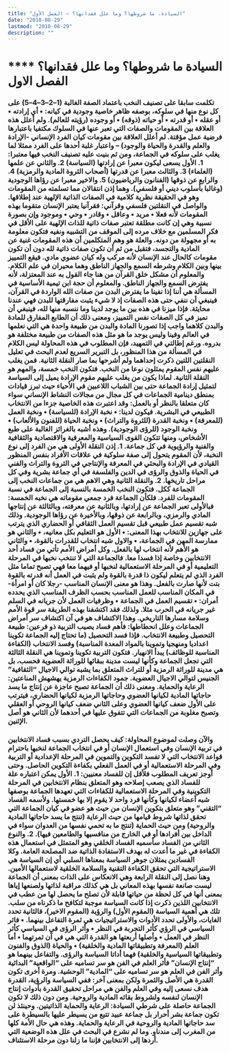 ```yaml
---
title: "السيادة، ما شروطها؟ وما علل فقدانها؟ – الفصل الأول"
date: "2018-08-29"
lastmod: "2018-08-29"
description: ""
---
```

# **** **السيادة ما شروطها؟ وما علل فقدانها؟ الفصل الاول**

### تكلمت سابقا على تصنيف النخب باعتماد الصفة الغالبة (1–2–3–4–5) على كل نوع منها في سلوكه، بوصفه ظاهر خاصية وجودية في كيانه: • أي إرادته • أو عقله • أو قدرته • أو حياته (ذوقه) • أو وجوده (رؤيته للعالم). ولم أعلل هذه العلاقة بين المقومات والصفات التي تعبر عنها في السلوك مكتفيا باعتبارها فرضية عمل مؤقتة. لم أعلل العلاقة بين مقومات كيان الفرد الإنساني -الإرادة والعلم والقدرة والحياة والوجود) – واعتبار غلبة أحدها على الفرد ممثلا لما يغلب على سلوكه في الجماعة، ومن ثم بنيت عليه تصنيف النخب فيها معتبرا: 1. الأول يسعى ليكون معبرا عن إرادتها (السياسة) 2. والثاني عن علمها (العلماء) 3. والثالث معبرا عن قدرتها (أصحاب الثروة المادية والرمزية) 4. والرابع عن ذوقها (الفنانون والرياضيون) 5. والاخير معبرا عن رؤاها الوجودية (وغالبا بأسلوب ديني أو فلسفي). وهما إذن انتقالان مما تسلمته من المقومات وهو في الحقيقة نظرية كلامية في الصفات الذاتية الإلهية عند إطلاقها. والواصل في النقلتين فلسفي وقرآني: فقرآنيا يعتبر الإنسان متقوما بهذه المقومات لأنه فعلا • مريد • وعاقل • وقادر • وحي • وموجود وإن بصورة نسبية وهي إن كانت مطلقة تعتبر صفات ذاتية للذات الإلهية على الأقل في فكر المسلمين مع خلاف مرده إلى الموقف من التشبيه ونفيه فتكون معلومة به أو مجهولة من دونه. والعلة هو وهم المتكلمين أن هذه المقومات غنية عن المادية والتجسد، فتقبل من ثم أن تكون صفات ذاتية لله دون أن تكون مقومات كالحال عند الإنسان لأنه مركب وله كيان عضوي مادي. فيقع التمييز بينها وبين الكلام وشرطه السمع والجهاز الناطق وهما محيران في علم الكلام. والمعلوم أن مشكل خلق القرآن من هنا جاء القول به عند المعتزلة، لأنه يفترض السمع والجهاز الناطق. والمعلوم أن حجة ابن تيمية الأساسية في المسألة هي أننا إذا نفينا ما يفترض البدن من صفات الله الواردة في القرآن، فينبغي أن ننفي حتى هذه الصفات إذ لا شيء يثبت مفارقتها للبدن فهي عندنا محايثة. فإذا ميزنا في هذه بين ما يوجد لدينا وما ننسبه منها لله، فينبغي أن نميز في كل الصفات نفس التمييز، ومعنى ذلك أن الطابع المفارق للمادة والبدن كلاهما واجب إذا تصورنا المادة والبدن من طبيعة واحدة هي التي نعلمها في العالم وفينا وليس يوجد ما هو مثل هذه الصفات من طبيعة مختلفة هو بدروه. ورغم إطالتي في التمهيد، فإن المطلوب في هذه المحاولة ليس الكلام في المسألة من هذا المنظور، بل التبرير السريع لعدم البحث في تعليل النقلتين اللتين ذكرت إحداهما ولم أشرحها بما صار النقلة الثانية. فمن يغلب عليهم نفس المقوم يمثلون نوعا من النخب. فتكون النخب خمسة، والمهم هو النقلة الثانية. لماذا يكون من يغلب عليهم مقوم الإرادة يميل إلى السياسة لتمثيل إرادة الجماعة حتى بين الشباب اللاعبين في الأحياء حيث تبرز قيادات بمنطق دينامية الجماعات في كل مجال من مجالات النشاط الإنساني سواء كان متعلقا بالنظر أو بالعمل: وقد اعتبرت هذه الخاصية جزءا من الانتخاب الطبيعي في البشرية. فيكون لدينا: • نخبة الإرادة (للسياسة) • ونخبة العمل (للمعرفة) • ونخبة القدرة (للثروة والتراث) • ونخبة الحياة (للفنون والألعاب) • ونخبة الوجود (للرؤى الوجودية). وهذه أشبه بالغرائز الغالبة على طبع الأشخاص، ومنها تتكون القوى السياسية والمعرفية والاقتصادية والثقافية والفنية والرؤيوية في كل جماعة. 1. إذن النقلة الأولى هي من الفرد إلى نوع النخبة، لأن المقوم يتحول إلى صفة سلوكية في علاقات الأفراد بنفس المنظور القيادي في الإرادة والبحثي في المعرفة والإنتاجي في الثروة والتراث والفني في الحياة والذوق والرؤى في الدين والفلسفة في أي جماعة بشرية وفي كل مراحل تاريخها. 2. والنقلة الثانية وهي الاهم هي من جماعات النخب إلى الجماعة ككل. فتكون النخب الخمسة بالنسبة إلى الجماعة في نسبة المقومات للفرد. فلكأن الجماعة فرد جمعي مقوماته هي نخبه الخمسة: فبالأولى تعبر الجماعة عن إرادتها، وبالثانية عن معرفته، وبالثالثة عن إنتاجها المادي والرمزي، وبالرابعة عن ذوقها، وبالأخيرة عن رؤاها الوجودية. وذلك شبه تقسيم عمل طبيعي قبل تقسيم العمل الثقافي أو الحضاري الذي يترتب على جهازين للانتخاب بهذا المعنى: • الأول هو التعليم بكل معانيه، • والثاني هو ممارسة المهن في الجماعة، • والاول شبه انتخاب للقدرات بالقوة، • والثاني هو الأهم لأنه انتخاب لها بالفعل. وكل أمراض الأمم تأتي من فساد أحد الانتخابين وخاصة إذا فسدا معا. فالجماعة التي لا تنتخب نخبها في المرحلة التعليمية أو في المرحلة الاستعمالية لنخبها أو فيهما معا فهي تصبح تماما مثل الفرد الذي لم يتعلم ليكون ذا قدرة بالقوة ولم يثبت في العمل أنه قدرته بالقوة بتت لأنها صارت بالفعل. وهذا هو معنى الإنسان المناسب -رجلا كان أو امرأة- في المكان المناسب للعمل المناسب بحسب الظرف المناسب الذي يحدده أمران: • تقسيم العمل في الجماعة • وظرفيات العمل لأن جريانه في السلم غير جريانه في الحرب مثلا. ولذلك فقد اكتشفنا بهذه الطريقة سر قوة الأمم وسلامة مسارها التاريخي. وهذا الاكتشاف هو في آن اكتشاف سر أمراض الجماعات وعلل انحطاطها: فأهم فساد يصيب التربية ذو فرعين: طبيعة التحصيل وطبيعة الانتخاب. فإذا فسد التحصيل (ما تحتاج إليه الجماعة تكوينا اعداديا ومنهجيا وتموينا بالمواد المعدة المناسبة) وفسد الانتخاب (الكفاءة المناسبة للوظائف) يبدأ الانهيار. فتكون التربية تكوينا وتموينا هي النقلة الثالثة التي تجعل الجماعة وكأنها ليست مدينة ببقائها للوراثة العضوية فحسب، بل هي مدينة للوراثة الرمزية أو للتراث المتعلق بما يشبه توالي الاجيال “الثقافية” الجنيس لتوالي الاجيال العضوية. جمود الكفاءات الرمزية يهشهش المناعتين: الرعاية والحماية. ومعنى ذلك أن الجماعة تصبح عاجزة عن إنتاج ما يسد حاجاتها المادية لكيانها العضوي وحاجاتها الرمزية لكيانها الحضاري، فيترتب على الأول ضعف كيانها العضوي وعلى الثاني ضعف كيانها الروحي أو العقلي وتصبح مغلوبة من الجماعات التي تتفوق عليها في أحدهما لأن الثاني هو أصل الإثنين.

### والآن وصلت لموضوع المحاولة: كيف يحصل التردي بسبب فساد الانتخابين في تربية الإنسان وفي استعمال الإنسان أو في انتخاب الجماعة لنخبها باحترام قواعد الانتخاب التي لا تفسد التكوين والتموين في المرحلة الإعدادية أو التربية وفي المرحلة الاستعمالية أو في العمل الفعلي بكفاءة التكوين الحاصل. وحتى أوجز تعريف المطلوب فلأقل إن للفساد معنيين: 1. الأول يمكن اعتباره علة للفساد الذي يصعب إصلاحه وهو المتعلق بنظام الانتخابين في المرحلة التكوينية وفي المرحلة الاستعمالية للكفاءات التي تعهدها الجماعة بوصفها شبه أعضاء لكيانها وكأنها فرد واحد لا يقوم إلا بها خمستها. ولأسمه الفساد “التقني” وهو متعلق بتكوين الإنسان من حيث هو عضو في كيان الجماعة التي تحقق لذاتها شروط قيامها من حيث الرعاية (تنتج ما يسد حاجاتها المادية والروحية) ومن حيث الحماية (تنتج ما به تحمي نفسها من العدوان سواء في الداخل بين أفرادها أو في الخارج من منافسيها والطامعين فيها). 2. والنوع الثاني من الفساد سأسميه الفساد الخلقي وهو المتمثل في استعمال هذه الكفاءة في غير ما أعدت له بهدف الاستفادة الذاتية ضد المصلحة العامة. وكلا الفسادين يمثلان جوهر السياسة بمعناها السلبي أي إن السياسة هي الاستراتيجية التي تحقق الكفاءة التقنية والسلامة الخلقية لاستعمالها الأمين. وهنا نصل إلى النقلة الرابعة وهي الانعكاس على الذات بمعنى أن الجماعة ليست صانعة نفسها بهذه المعاني بل هي كذلك مراقبة لذاتها ولصنعها إياها بمعنى أنها في كل لحظة من حياتها قابلة لأن تصلح ما يحصل لها من عطب في الانتخابين اللذين ذكرت إذا كانت السياسة موجبة لتكافح ما ذكرناه من سلب. تلك هي أهمية السياسة (المقوم الأول) والرؤية (المقوم الاخير)، فالثانية تحدد الغايات، والأولى تحدد الأدوات والاستراتيجيات هي ثمرة التفاعل بينهما. • فاثر السياسي في الرؤي كأثر التجربة في النظر • وأثر الرؤى في السياسي كأثر النظر في العمل • وأصلها أربعتها هو القدرة التي هي في آن ثمرتهما • أما العلم (المعرفة وتطبيقاتها المادية والخلقية) • والحياة (الذوق والفنون وتطبيقاتها السياسية والخلقية) فهما أداتا السياسة والرؤى. والتفاعل بينهما هو “إنتاج الإنسان” فأثر العلم في الفن هو سر تساميه على “الواقعية” البدائية وأثر الفن في العلم هو سر تساميه على “المادية” الوحشية. ومرة أخرى تكون القدرة هي الأصل والثمرة ولكن بمعنى آخر: ففي السياسة والرؤية، القدرة هدف نسعى إليه وفي العلم والفن هي مراحل تحقيق القدرة بأدوات إنتاج الإنسان لنفسه ولشروط بقائه المادية والروحية. ومن دون ذلك لا تكون الجماعة حاصلة على شرطي السيادة: الرعاية والحماية الذاتيتين. وحينئذ لن تكون جماعة بشر أحرار بل جماعة عبيد تتبع من يسيطر عليها بالسيطرة على سد حاجاتها المادية والروحية في الرعاية والحماية. وهذه هي حال الأمة كلها من المغرب إلى مندناو. وما لم نشرع في البحث في علل هذه الوضعية التي أردها إلى الانتخابين فإننا ما زلنا دون مرحلة الاستئناف.

###